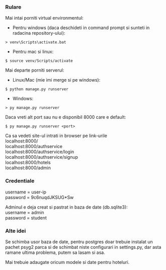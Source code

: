 ### Rulare
Mai intai porniti virtual environmentul:

* Pentru windows (daca deschideti in command prompt si sunteti in radacina repository-ului):

```
> venv\Scripts\activate.bat
```

* Pentru mac si linux:
```
$ source venv/Scripts/activate
```

Mai departe porniti serverul:

* Linux/Mac (mie imi merge si pe windows):
```
$ python manage.py runserver
```

* Windows:
```
> py manage.py runserver
```

Daca vreti alt port sau nu e disponibil 8000 care e default:
```
$ py manage.py runserver <port>
```

Ca sa vedeti site-ul intrati in browser pe link-urile \
localhost:8000/ \
localhost:8000/authservice \
localhost:8000/authservice/login \
localhost:8000/authservice/signup \
localhost:8000/hotels \
localhost:8000/admin

### Credentiale
username = user-ip \
password = 9c6nuqdJKSUG*Sw

Adminul e deja creat si pastrat in baza de date (db.sqlite3):\
username = admin \
password = student

### Alte idei
Se schimba usor baza de date, pentru postgres doar trebuie instalat un pachet  psyg2 parca si de schimbat niste configurari in settings.py, dar asta ramane ultima problema, putem sa lasam si asa.

Mai trebuie adaugate oricum modele si date pentru hoteluri.

